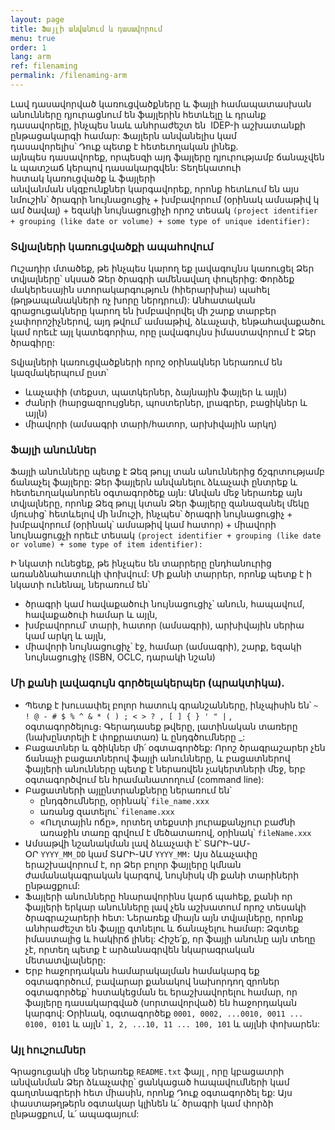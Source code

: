 ```yaml
---
layout: page
title: Ֆայլի անվանում և դասավորում
menu: true
order: 1
lang: arm
ref: filenaming
permalink: /filenaming-arm
---
```


Լավ դասավորված կառուցվածքները և ֆայլի համապատասխան անունները դյուրացնում են ֆայլերին հետևելը և դրանք դասավորելը, ինչպես նաև անհրաժեշտ են  IDEP-ի աշխատանքի ընթացակարգի համար: Ֆայլերն անվանելիս կամ դասավորելիս՝ Դուք պետք է հետեւողական լինեք. այնպես դասավորեք, որպեսզի այդ ֆայլերը դյուրությամբ ճանաչվեն և պատշաճ կերպով դասակարգվեն: Տեղեկատուի հստակ կառուցվածք և ֆայլերի անվանման սկզբունքներ կարգավորեք, որոնք հետևում են այս նմուշին՝ ծրագրի նույնացուցիչ + խմբավորում (օրինակ ամսաթիվ կամ ծավալ) + եզակի նույնացուցիչի որոշ տեսակ `(project identifier + grouping (like date or volume) + some type of unique identifier):` 

### Տվյալների կառուցվածքի ապահովում

Ուշադիր մտածեք, թե ինչպես կարող եք լավագույնս կառուցել Ձեր տվյալները՝ սկսած Ձեր ծրագրի ամենավաղ փուլերից: Փորձեք մակերեսային ստորակարգություն (հիերարխիա) պահել (թղթապանակների ոչ խորը ներդրում): Անհատական գրացուցակները կարող են խմբավորվել մի շարք տարբեր չափորոշիչներով, այդ թվում՝ ամսաթիվ, ձևաչափ, ենթահավաքածու կամ որեւէ այլ կատեգորիա, որը լավագույնս իմաստավորում է Ձեր ծրագիրը:

Տվյալների կառուցվածքների որոշ օրինակներ ներառում են կազմակերպում ըստ՝

* ևաչափի (տեքստ, պատկերներ, ձայնային ֆայլեր և այլն)
* ժանրի (հարցազրույցներ, պոստերներ, լրագրեր, բացիկներ և այլն)
* միավորի (ամսագրի տարի/հատոր, արխիվային արկղ)

### Ֆայլի անուններ

Ֆայլի անունները պետք է Ձեզ թույլ տան անուններից ճշգրտությամբ ճանաչել ֆայլերը: Ձեր ֆայլերն անվանելու ձևաչափ ընտրեք և հետեւողականորեն օգտագործեք այն: Անվան մեջ ներառեք այն տվյալները, որոնք Ձեզ թույլ կտան Ձեր ֆայլերը զանազանել մեկը մյուսից՝ հետևելով մի նմուշի, ինչպես՝ ծրագրի նույնացուցիչ + խմբավորում (օրինակ՝ ամսաթիվ կամ հատոր) + միավորի նույնացուցչի որեւէ տեսակ `(project identifier + grouping (like date or volume) + some type of item identifier):`

Ի նկատի ունեցեք, թե ինչպես են տարրերը ընդհանուրից առանձնահատուկի փոխվում: Մի քանի տարրեր, որոնք պետք է ի նկատի ունենալ, ներառում են՝

* ծրագրի կամ հավաքածուի նույնացուցիչ՝ անուն, հապավում, հավաքածուի համար և այլն,
* խմբավորում՝ տարի, հատոր (ամսագրի), արխիվային սերիա կամ արկղ և այլն,
* միավորի նույնացուցիչ՝ էջ, համար (ամսագրի), շարք, եզակի նույնացուցիչ (ISBN, OCLC, դարակի նշան)

### Մի քանի լավագույն գործելակերպեր (պրակտիկա).

* Պետք է խուսափել բոլոր հատուկ գրանշանները, ինչպիսին են՝ `~ ! @ - # $ % ^ & * ( ) ; < > ? , [ ] { } ' " |` , օգտագործելուց։ Գերադասեք թվերը, լատինական տառերը (նախընտրելի է փոքրատառ) և ընդգծումները _:
* Բացատներ և գծիկներ մի՛ օգտագործեք: Որոշ ծրագրաշարեր չեն ճանաչի բացատներով ֆայլի անունները, և բացատներով ֆայլերի անունները պետք է ներառվեն չակերտների մեջ, երբ օգտագործվում են հրամանատողում (command line):
* Բացատների այլընտրանքները ներառում են՝
    * ընդգծումները, օրինակ՝ `file_name.xxx`
    * առանց զատելու՝ `filename.xxx`
    * «Ուղտային ոճը», որտեղ տեքստի յուրաքանչյուր բաժնի առաջին տառը գրվում է մեծատառով, օրինակ՝ `fileName.xxx`
* Ամսաթվի նշանակման լավ ձևաչափ է՝ ՏԱՐԻ-ԱՄ-ՕՐ `YYYY_MM_DD` կամ ՏԱՐԻ-ԱՄ `YYYY_MM:` Այս ձևաչափը երաշխավորում է, որ Ձեր բոլոր ֆայլերը կմնան ժամանակագրական կարգով, նույնիսկ մի քանի տարիների ընթացքում:
* Ֆայլերի անունները հնարավորինս կարճ պահեք, քանի որ ֆայլերի երկար անունները լավ չեն աշխատում որոշ տեսակի ծրագրաշարերի հետ: Ներառեք միայն այն տվյալները, որոնք անհրաժեշտ են ֆայլը գտնելու և ճանաչելու համար: Ձգտեք իմաստալից և հակիրճ լինել: Հիշե՛ք, որ ֆայլի անունը այն տեղը չէ, որտեղ պետք է արձանագրվեն նկարագրական մետատվյալները:
* Երբ հաջորդական համարակալման համակարգ եք օգտագործում, բավարար քանակով նախորդող զրոներ օգտագործեք՝ հստակեցման եւ երաշխավորելու համար, որ ֆայլերը դասակարգված (սորտավորված) են հաջորդական կարգով: Օրինակ, օգտագործեք `0001, 0002, ...0010, 0011 ... 0100, 0101` և այլն՝ `1, 2, ...10, 11 ... 100, 101` և այլնի փոխարեն:

### Այլ հուշումներ

Գրացուցակի մեջ ներառեք `README.txt` ֆայլ , որը կբացատրի անվանման Ձեր ձևաչափը՝ ցանկացած հապավումների կամ գաղտնագրերի հետ միասին, որոնք Դուք օգտագործել եք: Այս փաստաթղթերն օգտակար կլինեն և՛ ծրագրի կամ փորձի ընթացքում, և՛ ապագայում:
